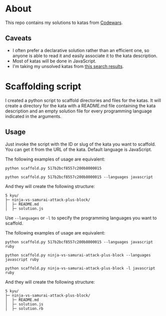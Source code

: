 
# About

This repo contains my solutions to katas from [Codewars](https://codewars.com/).

## Caveats

- I often prefer a declarative solution rather than an efficient one, so anyone is able to read it and easily associate it to the kata description.
- Most of katas will be done in JavaScript.
- I'm taking my unsolved katas from [this search results](https://www.codewars.com/kata/search/javascript?q=&xids=completed&beta=false&order_by=published_at%20asc).

# Scaffolding script

I created a python script to scaffold directories and files for the katas. It will create a directory for the kata with a README.md file containing the kata description and an empty solution file for every programming language indicated in the arguments.

## Usage

Just invoke the script with the ID or slug of the kata you want to scaffold. You can get it from the URL of the kata. Default language is JavaScript.

The following examples of usage are equivalent:

```shell
python scaffold.py 517b2bcf8557c200b8000015
```

```shell
python scaffold.py 517b2bcf8557c200b8000015 --languages javascript
```

And they will create the following structure:

```
5 kyu/
├─ ninja-vs-samurai-attack-plus-block/
│  ├─ README.md
│  ├─ solution.js
```

Use `--languages` or `-l` to specify the programming languages you want to scaffold.

The following examples of usage are equivalent:

```shell
python scaffold.py 517b2bcf8557c200b8000015 --languages javascript ruby
```
```shell
python scaffold.py ninja-vs-samurai-attack-plus-block --languages javascript ruby
```
```shell
python scaffold.py ninja-vs-samurai-attack-plus-block -l javascript ruby
```

And they will create the following structure:

```
5 kyu/
├─ ninja-vs-samurai-attack-plus-block/
│  ├─ README.md
│  ├─ solution.js
│  ├─ solution.rb
```
